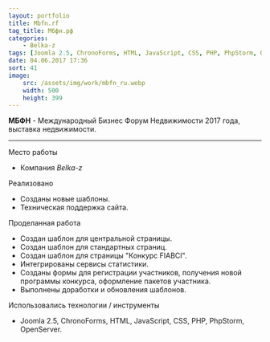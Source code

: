 ```yaml
---
layout: portfolio
title: Mbfn.rf
tag_title: Мбфн.рф
categories:
    - Belka-z
tags: [Joomla 2.5, ChronoForms, HTML, JavaScript, CSS, PHP, PhpStorm, OpenServer]
date: 04.06.2017 17:36
sort: 41
image: 
    src: /assets/img/work/mbfn_ru.webp 
    width: 500
    height: 399
---
```


**МБФН** - Международный Бизнес Форум Недвижимости 2017 года, выставка недвижимости.

---

Место работы

* Компания _Belka-z_

Реализовано

* Созданы новые шаблоны.
* Техническая поддержка сайта.

Проделанная работа

* Создан шаблон для центральной страницы.
* Создан шаблон для стандартных страниц.
* Создан шаблон для страницы "Конкурс FIABCI".
* Интегрированы сервисы статистики.
* Созданы формы для регистрации участников, получения новой программы конкурса, оформление пакетов участника.
* Выполнены доработки и обновления шаблонов.

Использовались технологии / инструменты

* Joomla 2.5, ChronoForms, HTML, JavaScript, CSS, PHP, PhpStorm, OpenServer.
